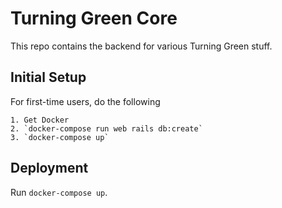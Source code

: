 # Turning Green Core

This repo contains the backend for various Turning Green stuff.

## Initial Setup
For first-time users, do the following
```
1. Get Docker
2. `docker-compose run web rails db:create`
3. `docker-compose up`
```
## Deployment

Run `docker-compose up`.

